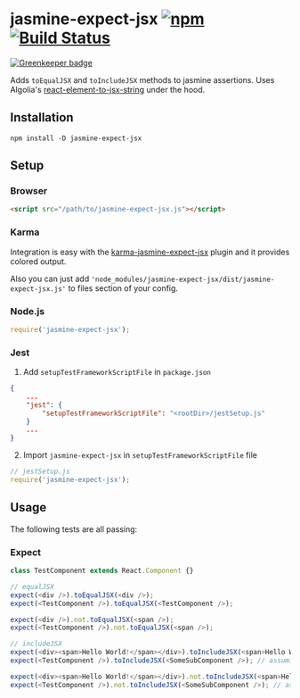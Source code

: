 # jasmine-expect-jsx [![npm](https://img.shields.io/npm/v/jasmine-expect-jsx.svg?maxAge=2592000)](https://www.npmjs.com/package/jasmine-expect-jsx) [![Build Status](https://api.travis-ci.org/smacker/jasmine-expect-jsx.svg)](https://travis-ci.org/smacker/jasmine-expect-jsx)

[![Greenkeeper badge](https://badges.greenkeeper.io/smacker/jasmine-expect-jsx.svg)](https://greenkeeper.io/)

Adds `toEqualJSX` and `toIncludeJSX` methods to jasmine assertions.
Uses Algolia's [react-element-to-jsx-string](https://github.com/algolia/react-element-to-jsx-string) under the hood.

## Installation

```
npm install -D jasmine-expect-jsx
```

## Setup

### Browser

```html
<script src="/path/to/jasmine-expect-jsx.js"></script>
```

### Karma

Integration is easy with the [karma-jasmine-expect-jsx](https://github.com/smacker/karma-jasmine-expect-jsx) plugin and it provides colored output.

Also you can just add `'node_modules/jasmine-expect-jsx/dist/jasmine-expect-jsx.js'` to files section of your config.

### Node.js

```javascript
require('jasmine-expect-jsx');
```

### Jest

1. Add `setupTestFrameworkScriptFile` in `package.json`

```json
{
    ...
    "jest": {
        "setupTestFrameworkScriptFile": "<rootDir>/jestSetup.js"
    }
    ...
}
```

2. Import `jasmine-expect-jsx` in `setupTestFrameworkScriptFile` file

```javascript
// jestSetup.js
require('jasmine-expect-jsx');
```

## Usage

The following tests are all passing:

### Expect

```javascript
class TestComponent extends React.Component {}

// equalJSX
expect(<div />).toEqualJSX(<div />);
expect(<TestComponent />).toEqualJSX(<TestComponent />);

expect(<div />).not.toEqualJSX(<span />);
expect(<TestComponent />).not.toEqualJSX(<span />);

// includeJSX
expect(<div><span>Hello World!</span></div>).toIncludeJSX(<span>Hello World!</span>);
expect(<TestComponent />).toIncludeJSX(<SomeSubComponent />); // assuming <SomeSubComponent /> is rendered by TestComponent's render

expect(<div><span>Hello World!</span></div>).not.toIncludeJSX(<span>Hello World!</span>);
expect(<TestComponent />).not.toIncludeJSX(<SomeSubComponent />); // assuming <SomeSubComponent /> is not rendered by TestComponent's render
```

